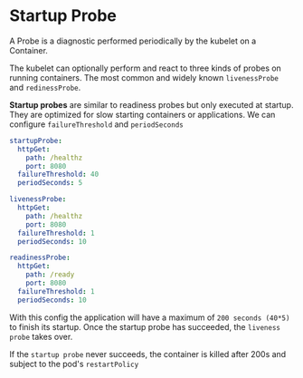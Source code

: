 # Startup Probe

A Probe is a diagnostic performed periodically by the kubelet on a Container. 

The kubelet can optionally perform and react to three kinds of probes on running containers. The most common and widely known `livenessProbe` and `redinessProbe`.

**Startup probes** are similar to readiness probes but only executed at startup.
They are optimized for slow starting containers or applications.
We can configure `failureThreshold` and `periodSeconds` 
```yaml
startupProbe:
  httpGet:
    path: /healthz
    port: 8080
  failureThreshold: 40
  periodSeconds: 5

livenessProbe:
  httpGet:
    path: /healthz
    port: 8080
  failureThreshold: 1
  periodSeconds: 10

readinessProbe:
  httpGet:
    path: /ready
    port: 8080
  failureThreshold: 1
  periodSeconds: 10
```
With this config the application will have a maximum of `200 seconds (40*5)` to finish its startup. Once the startup probe has succeeded, the `liveness probe` takes over.

If the `startup probe` never succeeds, the container is killed after 200s and subject to the pod's `restartPolicy`